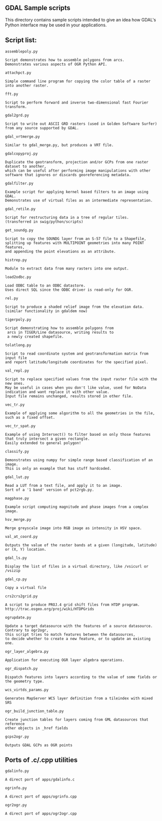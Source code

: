 ## GDAL Sample scripts

This directory contains sample scripts intended to give an idea how GDAL's
Python interface may be used in your applications.

## Script list:

`assemblepoly.py`

    Script demonstrates how to assemble polygons from arcs.
    Demonstrates various aspects of OGR Python API.

`attachpct.py`

    Simple command line program for copying the color table of a raster into another raster.

`fft.py`

    Script to perform forward and inverse two-dimensional fast Fourier transform.

`gdal2grd.py`

    Script to write out ASCII GRD rasters (used in Golden Software Surfer)
    from any source supported by GDAL.

`gdal_vrtmerge.py`

    Similar to gdal_merge.py, but produces a VRT file.

`gdalcopyproj.py`

    Duplicate the geotransform, projection and/or GCPs from one raster dataset to another,
    which can be useful after performing image manipulations with other software that ignores or discards georeferencing metadata.

`gdalfilter.py`

    Example script for applying kernel based filters to an image using GDAL.
    Demonstrates use of virtual files as an intermediate representation.

`gdal_retile.py`

    Script for restructuring data in a tree of regular tiles.
    (transferred in swig/python/scripts)

`get_soundg.py`

    Script to copy the SOUNDG layer from an S-57 file to a Shapefile,
    splitting up features with MULTIPOINT geometries into many POINT features,
    and appending the point elevations as an attribute.

`histrep.py`

    Module to extract data from many rasters into one output.

`load2odbc.py`

    Load ODBC table to an ODBC datastore.
    Uses direct SQL since the ODBC driver is read-only for OGR.

`rel.py`

    Script to produce a shaded relief image from the elevation data.
    (similar functionality in gdaldem now)

`tigerpoly.py`

    Script demonstrating how to assemble polygons from
     arcs in TIGER/Line datasource, writing results to
     a newly created shapefile.

`tolatlong.py`

    Script to read coordinate system and geotransformation matrix from input file
    and report latitude/longitude coordinates for the specified pixel.

`val_repl.py`

    Script to replace specified values from the input raster file with the new ones.
    May be useful in cases when you don't like value, used for NoData indication and want replace it with other value.
    Input file remains unchanged, results stored in other file.

`vec_tr.py`

    Example of applying some algorithm to all the geometries in the file, such as a fixed offset.

`vec_tr_spat.py`

    Example of using Intersect() to filter based on only those features that truly intersect a given rectangle.
    Easily extended to general polygon!

`classify.py`

    Demonstrates using numpy for simple range based classification of an image.
    This is only an example that has stuff hardcoded.

`gdal_lut.py`

    Read a LUT from a text file, and apply it to an image.
    Sort of a '1 band' version of pct2rgb.py.

`magphase.py`

    Example script computing magnitude and phase images from a complex image.

`hsv_merge.py`

    Merge greyscale image into RGB image as intensity in HSV space.

`val_at_coord.py`

    Outputs the value of the raster bands at a given (longitude, latitude) or (X, Y) location.

`gdal_ls.py`

    Display the list of files in a virtual directory, like /vsicurl or /vsizip

`gdal_cp.py`

    Copy a virtual file

`crs2crs2grid.py`

    A script to produce PROJ.4 grid shift files from HTDP program.
    http://trac.osgeo.org/proj/wiki/HTDPGrids

`ogrupdate.py`

    Update a target datasource with the features of a source datasource. Contrary to ogr2ogr,
    this script tries to match features between the datasources,
    to decide whether to create a new feature, or to update an existing one.

`ogr_layer_algebra.py`

    Application for executing OGR layer algebra operations.

`ogr_dispatch.py`

    Dispatch features into layers according to the value of some fields or the geometry type.

`wcs_virtds_params.py`

    Generates MapServer WCS layer definition from a tileindex with mixed SRS

`ogr_build_junction_table.py`

    Create junction tables for layers coming from GML datasources that reference
    other objects in _href fields

`gcps2ogr.py`

    Outputs GDAL GCPs as OGR points

## Ports of .c/.cpp utilities

`gdalinfo.py`

    A direct port of apps/gdalinfo.c

`ogrinfo.py`

    A direct port of apps/ogrinfo.cpp

`ogr2ogr.py`

    A direct port of apps/ogr2ogr.cpp

